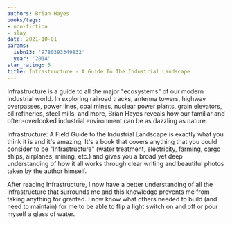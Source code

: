 ```yaml
---
authors: Brian Hayes
books/tags:
- non-fiction
- slay
date: 2021-10-01
params:
  isbn13: '9780393349832'
  year: '2014'
star_rating: 5
title: Infrastructure - A Guide To The Industrial Landscape
---
```


Infrastructure is a guide to all the major \"ecosystems\" of our modern
industrial world. In exploring railroad tracks, antenna towers, highway
overpasses, power lines, coal mines, nuclear power plants, grain elevators, oil
refineries, steel mills, and more, Brian Hayes reveals how our familiar and
often-overlooked industrial environment can be as dazzling as nature.

<!--more-->

Infrastructure: A Field Guide to the Industrial Landscape is exactly what you
think it is and it's amazing. It's a book that covers anything that you could
consider to be "Infrastructure" (water treatment, electricity, farming, cargo
ships, airplanes, mining, etc.) and gives you a broad yet deep understanding of
how it all works through clear writing and beautiful photos taken by the author
himself.

After reading Infrastructure, I now have a better understanding of all the
infrastructure that surrounds me and this knowledge prevents me from taking
anything for granted. I now know what others needed to build (and need to
maintain) for me to be able to flip a light switch on and off or pour myself a
glass of water.